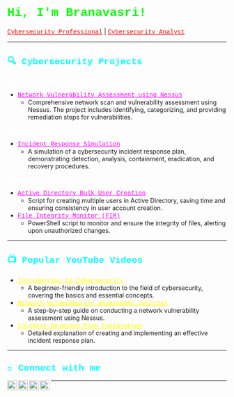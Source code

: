 <h1 style="font-family: 'Courier New', monospace; color: #00FF00;">Hi, I'm Branavasri!</h1>
<a href="https://github.com/your-github-username" style="font-family: 'Courier New', monospace; color: #FF0000;">Cybersecurity Professional</a> | 
<a href="https://www.linkedin.com/in/your-linkedin-profile/" style="font-family: 'Courier New', monospace; color: #FF0000;">Cybersecurity Analyst</a>

---

<h2 style="font-family: 'Courier New', monospace; color: #00FFFF;">🔍 Cybersecurity Projects</h2>

<b style="font-family: 'Courier New', monospace; color: #FFFFFF;">Vulnerability Assessment</b>
- <a href="https://github.com/your-github-username/vulnerability-assessment" style="font-family: 'Courier New', monospace; color: #FF00FF;">Network Vulnerability Assessment using Nessus</a>
  - Comprehensive network scan and vulnerability assessment using Nessus. The project includes identifying, categorizing, and providing remediation steps for vulnerabilities.

<b style="font-family: 'Courier New', monospace; color: #FFFFFF;">Incident Response</b>
- <a href="https://github.com/your-github-username/incident-response" style="font-family: 'Courier New', monospace; color: #FF00FF;">Incident Response Simulation</a>
  - A simulation of a cybersecurity incident response plan, demonstrating detection, analysis, containment, eradication, and recovery procedures.

<b style="font-family: 'Courier New', monospace; color: #FFFFFF;">PowerShell Scripts</b>
- <a href="https://github.com/your-github-username/AD_Bulk_User_Creation" style="font-family: 'Courier New', monospace; color: #FF00FF;">Active Directory Bulk User Creation</a>
  - Script for creating multiple users in Active Directory, saving time and ensuring consistency in user account creation.
- <a href="https://github.com/your-github-username/PowerShell-Integrity-FIM" style="font-family: 'Courier New', monospace; color: #FF00FF;">File Integrity Monitor (FIM)</a>
  - PowerShell script to monitor and ensure the integrity of files, alerting upon unauthorized changes.

---

<h2 style="font-family: 'Courier New', monospace; color: #00FFFF;">📺 Popular YouTube Videos</h2>

- <a href="https://www.youtube.com/watch?v=example-video-link" style="font-family: 'Courier New', monospace; color: #FFFF00;">Introduction to Cybersecurity</a>
  - A beginner-friendly introduction to the field of cybersecurity, covering the basics and essential concepts.
- <a href="https://www.youtube.com/watch?v=example-video-link" style="font-family: 'Courier New', monospace; color: #FFFF00;">Network Vulnerability Assessment Tutorial</a>
  - A step-by-step guide on conducting a network vulnerability assessment using Nessus.
- <a href="https://www.youtube.com/watch?v=example-video-link" style="font-family: 'Courier New', monospace; color: #FFFF00;">Incident Response Plan Explanation</a>
  - Detailed explanation of creating and implementing an effective incident response plan.

---

<h2 style="font-family: 'Courier New', monospace; color: #00FFFF;">🤳 Connect with me</h2>

<p>
<a href="https://www.youtube.com/c/your-youtube-channel" target="_blank">
  <img align="left" alt="Branavasri | YouTube" width="22px" src="https://cdn.jsdelivr.net/npm/simple-icons@v3/icons/youtube.svg" style="color: white;" />
</a>
<a href="https://twitter.com/your-twitter-handle" target="_blank">
  <img align="left" alt="Branavasri | Twitter" width="22px" src="https://cdn.jsdelivr.net/npm/simple-icons@v3/icons/twitter.svg" style="color: white;" />
</a>
<a href="https://linkedin.com/in/your-linkedin-profile" target="_blank">
  <img align="left" alt="Branavasri | LinkedIn" width="22px" src="https://cdn.jsdelivr.net/npm/simple-icons@v3/icons/linkedin.svg" style="color: white;" />
</a>
<a href="https://www.instagram.com/your-instagram-handle/" target="_blank">
  <img align="left" alt="Branavasri | Instagram" width="22px" src="https://cdn.jsdelivr.net/npm/simple-icons@v3/icons/instagram.svg" style="color: white;" />
</a>
</p>

[twitter]: https://twitter.com/your-twitter-handle
[youtube]: https://www.youtube.com/c/your-youtube-channel
[instagram]: https://www.instagram.com/your-instagram-handle/
[linkedin]: https://linkedin.com/in/your-linkedin-profile

---

<!--
**your-github-username/your-github-username** is a ✨ _special_ ✨ repository because its `README.md` (this file) appears on your GitHub profile.

Here are some ideas to get you started:

- 🔭 I’m currently working on ...
- 🌱 I’m currently learning ...
- 👯 I’m looking to collaborate on ...
- 🤔 I’m looking for help with ...
- 💬 Ask me about ...
- 📫 How to reach me: ...
- 😄 Pronouns: ...
- ⚡ Fun fact: ...
-->
